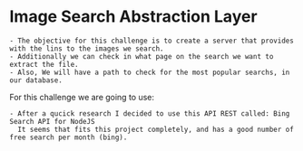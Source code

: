 <html>
<h1>Image Search Abstraction Layer</h1>

    - The objective for this challenge is to create a server that provides with the lins to the images we search.
    - Additionally we can check in what page on the search we want to extract the file.
    - Also, We will have a path to check for the most popular searchs, in our database.
    

For this challenge we are going to use:

    - After a qucick research I decided to use this API REST called: Bing Search API for NodeJS
      It seems that fits this project completely, and has a good number of free search per month (bing).
      
      



</html>
